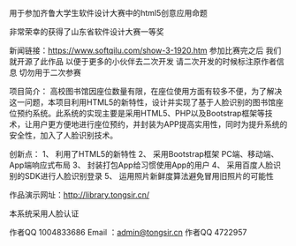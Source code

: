 

用于参加齐鲁大学生软件设计大赛中的html5创意应用命题

非常荣幸的获得了山东省软件设计大赛一等奖 


新闻链接：https://www.softqilu.com/show-3-1920.htm
参加比赛完之后 我们就开源了此作品 
以便于更多的小伙伴去二次开发 
请二次开发的时候标注原作者信息 
切勿用于二次参赛

项目简介：
高校图书馆因座位数量有限，在座位使用方面有较多不便，为了解决这一问题，本项目利用HTML5的新特性，设计并实现了基于人脸识别的图书馆座位预约系统。此系统的实现主要是采用HTML5、PHP以及Bootstrap框架等技术，让用户更方便地进行座位预约，并封装为APP提高实用性，同时为提升系统的安全性，加入了人脸识别技术。



创新点：
1、 利用了HTML5的新特性
2、 采用Bootstrap框架 PC端、移动端、App端响应式布局
3、 封装打包App给习惯使用App的用户
4、 采用百度人脸识别的SDK进行人脸识别登录
5、 运用照片新鲜度算法避免冒用旧照片的可能性

作品演示网址：http://library.tongsir.cn/

本系统采用人脸认证

作者QQ 1004833686 
Email ：admin@tongsir.cn
作者QQ 4722957  
